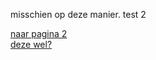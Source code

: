 misschien op deze manier.
test 2


[naar pagina 2](https://https://maetempels.github.io/MAE-gf/pagina2) <br>
[deze wel?](https://github.com/MAETempels/MAE-gf/blob/master/docs/pagina2.md)
